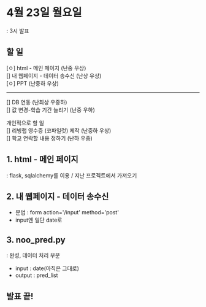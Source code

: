 # 4월 23일 월요일
: 3시 발표

## 할 일
[ㅇ] html - 메인 페이지 (난중 우상)  
[] 내 웹페이지 - 데이터 송수신 (난상 우상)  
[ㅇ] PPT (난중하 우상)  

---

[] DB 연동 (난최상 우중하)  
[] 값 변경-학습 기간 늘리기 (난중 우하)  

개인적으로 할 일  
[] 리빙랩 영수증 (코파일럿) 제작 (난중하 우상)    
[] 학교 연락할 내용 정하기 (난하 우중)    

## 1. html - 메인 페이지
: flask, sqlalchemy를 이용 / 지난 프로젝트에서 가져오기

## 2. 내 웹페이지 - 데이터 송수신

- 문법 : form action='/input' method='post'
- input엔 일단 date로

## 3. noo_pred.py
: 완성, 데이터 처리 부분
- input : date(아직은 그대로)
- output : pred_list



## 발표 끝!